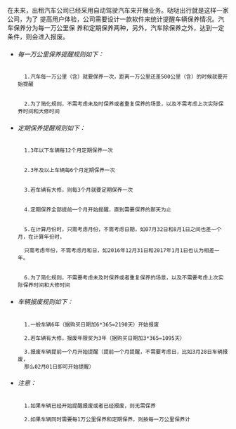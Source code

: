在未来，出租汽车公司已经采用自动驾驶汽车来开展业务。哒哒出行就是这样一家公司，为了
提高用户体验，公司需要设计一款软件来统计提醒车辆保养情况。汽车保养分为每一万公里保
养和定期保养两种，另外，汽车除保养之外，达到一定条件，则会进入报废。
* ###### 每一万公里保养提醒规则如下： 
        1.汽车每一万公里（含）就要保养一次，距离一万公里还差500公里（含）的时候就要开始提醒


        2.为了简化规则，不需考虑未及时保养或者重复保养的场景，以及不需考虑上次实际保养时间和大修时间
* ###### 定期保养提醒规则如下： 
        1.3年以下车辆每12个月定期保养一次


        2.3年及以上车辆每6个月定期保养一次


        3.若车辆有大修，则每3个月就要定期保养一次


        4.定期保养全部提前一个月开始提醒，直到需要保养的那天为止


        5.在计算月份时，只需考虑月份，不需考虑日期，如07月32日和8月1日之间也差一个月，在计算年份时，

        只需考虑年份，不需考虑月和日，如2016年12月31日和2017年1月1日也认为相差一年。


        6.为了简化规则，不需要考虑未及时保养或者重复保养的场景，以及不需要考虑上次实际保养时间和大修时间
* ###### 车辆报废规则如下：
        1.一般车辆6年（据购买日期加6*365=2190天）开始报废

        2.若车辆有大修，报废年限奖为3年（据购买日期加3*365=1095天）

        3.报废车辆提前一个月开始提醒（提前一个月提醒，不需要考虑日，比如3月28日车辆报废，
        那么02月01日即可开始提醒）
* ###### 注意：
        1.如果车辆已经开始提醒报废或者已经报废，则无需保养

        2.如果车辆同时需要每1万公里保养和定期保养，则按每一万公里保养计
